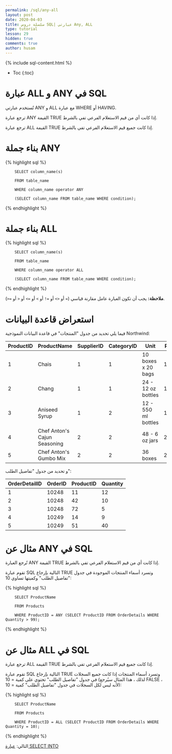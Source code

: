 ```yaml
---
permalink: /sql/any-all
layout: post
date: 2020-04-03
title: سلسلة دروس SQL| عبارتي Any, ALL
type: tutorial
lesson: 29
hidden: true
comments: true
author: husam
---
```


{% include sql-content.html %}

* Toc
{:toc}

# عبارة ALL و ANY في SQL

تُستخدم عبارتي ANY و ALL مع عبارة WHERE أو HAVING.

ترجع عبارة ANY القيمة TRUE إذا كانت أي من قيم الاستعلام الفرعي تفي بالشرط.

ترجع عبارة ALL القيمة TRUE إذا كانت جميع قيم الاستعلام الفرعي تفي بالشرط.

# بناء جملة ANY

{% highlight sql %}

		SELECT column_name(s)

		FROM table_name

		WHERE column_name operator ANY

		(SELECT column_name FROM table_name WHERE condition);

{% endhighlight %}


# بناء جملة ALL

{% highlight sql %}

        SELECT column_name(s)

        FROM table_name

        WHERE column_name operator ALL

        (SELECT column_name FROM table_name WHERE condition); 

{% endhighlight %} 

**ملاحظة:** يجب أن تكون العبارة عامل مقارنة قياسي (`=` أو `<>` أو `=!` أو `>` أو `=>` أو `<` أو `=<`).

# استعراض قاعدة البيانات

فيما يلي تحديد من جدول "المنتجات" في قاعدة البيانات النموذجية Northwind:

| ProductID |	ProductName |	SupplierID |	CategoryID |	Unit |	Price |
| ---------- | ----------- | ----------- | -------------- | ---------- | ----- |
| 1 |	Chais |	1 |	1 |	10 boxes x 20 bags |	18 |
| 2 |	Chang |	1 |	1 |	24 - 12 oz bottles |	19 |
| 3 |	Aniseed Syrup |	1 |	2  |	12 - 550 ml bottles |	10 |
| 4 |	Chef Anton's Cajun Seasoning |	2 |	2  |	48 - 6 oz jars |	22 |
| 5 |	Chef Anton's Gumbo Mix | 	2 |	2 |	36 boxes |	21.35 |

و تحديد من جدول "تفاصيل الطلب":

| OrderDetailID  |	OrderID  |	ProductID  |	Quantity |
| ------------ | -------------- | ---------------- | ----------- |
| 1 |	10248 |	11 |	12 |
| 2 |	10248 |	42 |	10 |
| 3 |	10248 |	72 |	5 |
| 4 |	10249 |	14 |	9 |
| 5 |	10249 |	51 |	40 |

# مثال عن ANY في SQL

تُرجع العبارة ANY القيمة TRUE إذا كانت أي من قيم الاستعلام الفرعي تفي بالشرط.

تقوم عبارة SQL التالية بإرجاع TRUE وتسرد أسماء المنتجات الموجودة في جدول "تفاصيل الطلب" وكميتها تساوي 10:


{% highlight sql %}

		SELECT ProductName

		FROM Products

		WHERE ProductID = ANY (SELECT ProductID FROM OrderDetails WHERE Quantity > 99); 

{% endhighlight %}


# مثال عن ALL في SQL

ترجع عبارة ALL القيمة TRUE إذا كانت جميع قيم الاستعلام الفرعي تفي بالشرط.

تقوم عبارة SQL التالية بإرجاع TRUE وتسرد أسماء المنتجات إذا كانت جميع السجلات في جدول "تفاصيل الطلب" تحتوي على كمية = 10 (لذلك ، هذا المثال سيُرجع FALSE ، لأنه ليس لكل السجلات في جدول "تفاصيل الطلب" كمية = 10):


{% highlight sql %}

		SELECT ProductName

		FROM Products

		WHERE ProductID = ALL (SELECT ProductID FROM OrderDetails WHERE Quantity = 10);

{% endhighlight %}

التالي: [عبارة SELECT INTO ](select-into)

